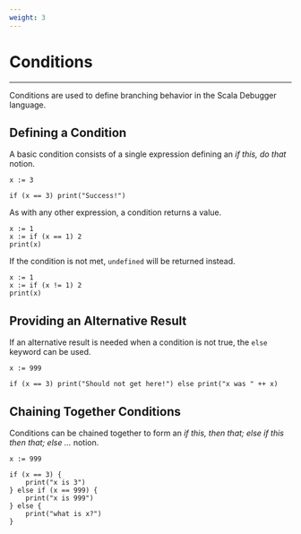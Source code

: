 ```yaml
---
weight: 3
---
```

# Conditions

---

Conditions are used to define branching behavior in the Scala Debugger
language.

## Defining a Condition

A basic condition consists of a single expression defining an
_if this, do that_ notion.

```
x := 3

if (x == 3) print("Success!")
```

As with any other expression, a condition returns a value.

```
x := 1
x := if (x == 1) 2
print(x)
```

If the condition is not met, `undefined` will be returned instead.

```
x := 1
x := if (x != 1) 2
print(x)
```

## Providing an Alternative Result

If an alternative result is needed when a condition is not true, the `else`
keyword can be used.

```
x := 999

if (x == 3) print("Should not get here!") else print("x was " ++ x)
```

## Chaining Together Conditions

Conditions can be chained together to form an _if this, then that; else if
this then that; else ..._ notion.

```
x := 999

if (x == 3) {
    print("x is 3")
} else if (x == 999) {
    print("x is 999")
} else {
    print("what is x?")
}
```
